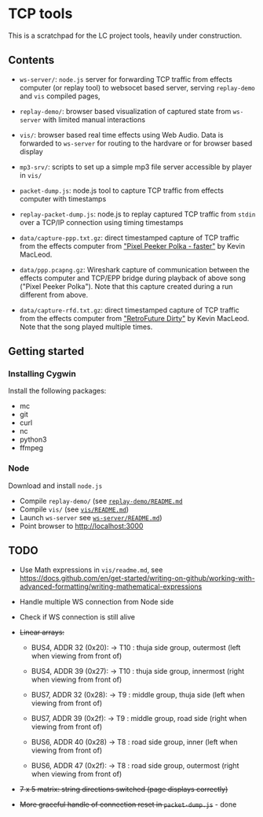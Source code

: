 TCP tools
=========

This is a scratchpad for the LC project tools, heavily under construction.


Contents
--------

  - `ws-server/`: `node.js` server for forwarding TCP traffic from effects computer (or replay tool) to
    websocet based server, serving `replay-demo` and `vis` compiled pages, 

  - `replay-demo/`: browser based visualization of captured state from `ws-server` with limited
    manual interactions

  - `vis/`: browser based real time effects using Web Audio. Data is forwarded to `ws-server`
    for routing to the hardvare or for browser based display

  - `mp3-srv/`: scripts to set up a simple mp3 file server accessible by player in `vis/`

  - `packet-dump.js`: node.js tool to capture TCP traffic from effects computer with timestamps
  
  - `replay-packet-dump.js`: node.js to replay captured TCP traffic from `stdin` over a TCP/IP
    connection using timing timestamps

  - `data/capture-ppp.txt.gz`: direct timestamped capture of TCP traffic from the effects computer
    from ["Pixel Peeker Polka - faster"](https://www.youtube.com/watch?v=JbspWYbuxgE) by Kevin MacLeod.

  - `data/ppp.pcapng.gz`: Wireshark capture of communication between the effects computer and
    TCP/EPP bridge during playback of above song ("Pixel Peeker Polka"). Note that this capture
    created during a run different from above.

  - `data/capture-rfd.txt.gz`: direct timestamped capture of TCP traffic from the effects computer
    from ["RetroFuture Dirty"](https://www.youtube.com/watch?v=WV8AcJU-_yU) by Kevin MacLeod. Note that
    the song played multiple times.

Getting started
---------------

### Installing Cygwin

Install the following packages:

 - mc
 - git
 - curl
 - nc
 - python3
 - ffmpeg

### Node

Download and install `node.js`

 - Compile `replay-demo/` (see [`replay-demo/README.md`](replay-demo/README.md>)
 - Compile `vis/` (see [`vis/README.md`](vis/README.md))
 - Launch `ws-server` see [`ws-server/README.md`](ws-server/README.md))
 - Point browser to <http://localhost:3000>

TODO
----
 - Use Math expressions in `vis/readme.md`, see
   https://docs.github.com/en/get-started/writing-on-github/working-with-advanced-formatting/writing-mathematical-expressions
 - Handle multiple WS connection from Node side
 - Check if WS connection is still alive
 - ~~Linear arrays:~~


   - BUS4, ADDR 32 (0x20): -> T10 : thuja side group, outermost (left when viewing from front of)
   - BUS4, ADDR 39 (0x27): -> T10 : thuja side group, innermost (right when viewing from front of)

   - BUS7, ADDR 32 (0x28): -> T9 : middle group, thuja side (left when viewing from front of)
   - BUS7, ADDR 39 (0x2f): -> T9 : middle group, road side (right when viewing from front of)

   - BUS6, ADDR 40 (0x28)  -> T8 : road side group, inner (left when viewing from front of)
   - BUS6, ADDR 47 (0x2f): -> T8 : road side group, outermost (right when viewing from front of)


 - ~~7 x 5 matrix: string directions switched (page displays correctly)~~

 - ~~More graceful handle of connection reset in `packet-dump.js`~~ - done
